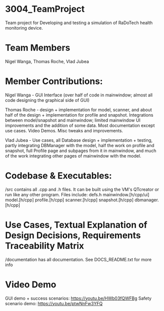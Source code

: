 # 3004_TeamProject
Team project for Developing and testing a simulation of RaDoTech  health monitoring device.

# Team Members
Nigel Wanga, Thomas Roche, Vlad Jubea

# Member Contributions:
Nigel Wanga - GUI Interface (over half of code in mainwindow; almost all code designing the graphical side of GUI)

Thomas Roche - design + implementation for model, scanner, and about half of the design + implementation for profile and snapshot.
                Integrations between model/snapshot and mainwindow; limited mainwindow UI improvements and the addition of some data. 
                Most documentation except use cases. 
                Video Demos.
                Misc tweaks and improvements. 

Vlad Jubea - Use cases, all Database design + implementation + testing, partly integrating DBManager with the model, 
              half the work on profile and snapshot, full Profile page and subpages from it in mainwindow, and 
              much of the work integrating other pages of mainwindow with the model.

# Codebase & Executables:
/src contains all .cpp and .h files. It can be built using the VM's QTcreator or run like any other program. 
Files include:
defs.h
mainwindow.[h/cpp/ui]
model.[h/cpp]
profile.[h/cpp]
scanner.[h/cpp]
snapshot.[h/cpp]
dbmanager.[h/cpp]

# Use Cases, Textual Explanation of Design Decisions, Requirements Traceability Matrix
/documentation has all documentation. See DOCS_README.txt for more info

# Video Demo
GUI demo + success scenarios: https://youtu.be/HWb03fQWFBg
Safety scenario demo: https://youtu.be/ptwNnFw3YFQ
